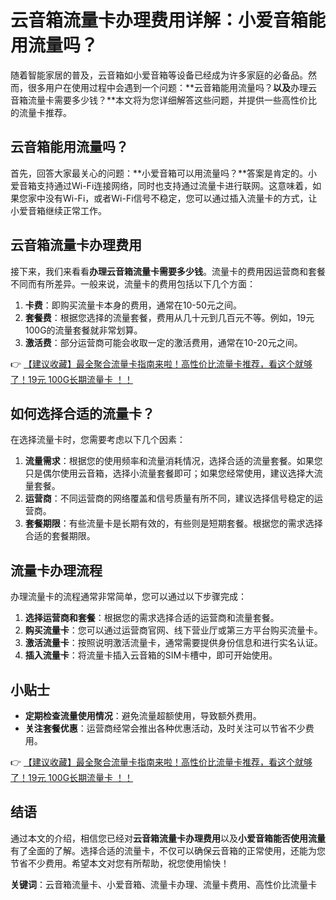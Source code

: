 # 云音箱流量卡办理费用详解：小爱音箱能用流量吗？

随着智能家居的普及，云音箱如小爱音箱等设备已经成为许多家庭的必备品。然而，很多用户在使用过程中会遇到一个问题：**云音箱能用流量吗？**以及**办理云音箱流量卡需要多少钱？**本文将为您详细解答这些问题，并提供一些高性价比的流量卡推荐。

## 云音箱能用流量吗？

首先，回答大家最关心的问题：**小爱音箱可以用流量吗？**答案是肯定的。小爱音箱支持通过Wi-Fi连接网络，同时也支持通过流量卡进行联网。这意味着，如果您家中没有Wi-Fi，或者Wi-Fi信号不稳定，您可以通过插入流量卡的方式，让小爱音箱继续正常工作。

## 云音箱流量卡办理费用

接下来，我们来看看**办理云音箱流量卡需要多少钱**。流量卡的费用因运营商和套餐不同而有所差异。一般来说，流量卡的费用包括以下几个方面：

1. **卡费**：即购买流量卡本身的费用，通常在10-50元之间。
2. **套餐费**：根据您选择的流量套餐，费用从几十元到几百元不等。例如，19元100G的流量套餐就非常划算。
3. **激活费**：部分运营商可能会收取一定的激活费用，通常在10-20元之间。

👉 [【建议收藏】最全聚合流量卡指南来啦！高性价比流量卡推荐，看这个就够了！19元 100G长期流量卡 ！！](https://bit.ly/Liuliangka)

## 如何选择合适的流量卡？

在选择流量卡时，您需要考虑以下几个因素：

1. **流量需求**：根据您的使用频率和流量消耗情况，选择合适的流量套餐。如果您只是偶尔使用云音箱，选择小流量套餐即可；如果您经常使用，建议选择大流量套餐。
2. **运营商**：不同运营商的网络覆盖和信号质量有所不同，建议选择信号稳定的运营商。
3. **套餐期限**：有些流量卡是长期有效的，有些则是短期套餐。根据您的需求选择合适的套餐期限。

## 流量卡办理流程

办理流量卡的流程通常非常简单，您可以通过以下步骤完成：

1. **选择运营商和套餐**：根据您的需求选择合适的运营商和流量套餐。
2. **购买流量卡**：您可以通过运营商官网、线下营业厅或第三方平台购买流量卡。
3. **激活流量卡**：按照说明激活流量卡，通常需要提供身份信息和进行实名认证。
4. **插入流量卡**：将流量卡插入云音箱的SIM卡槽中，即可开始使用。

## 小贴士

- **定期检查流量使用情况**：避免流量超额使用，导致额外费用。
- **关注套餐优惠**：运营商经常会推出各种优惠活动，及时关注可以节省不少费用。

👉 [【建议收藏】最全聚合流量卡指南来啦！高性价比流量卡推荐，看这个就够了！19元 100G长期流量卡 ！！](https://bit.ly/Liuliangka)

## 结语

通过本文的介绍，相信您已经对**云音箱流量卡办理费用**以及**小爱音箱能否使用流量**有了全面的了解。选择合适的流量卡，不仅可以确保云音箱的正常使用，还能为您节省不少费用。希望本文对您有所帮助，祝您使用愉快！

**关键词**：云音箱流量卡、小爱音箱、流量卡办理、流量卡费用、高性价比流量卡